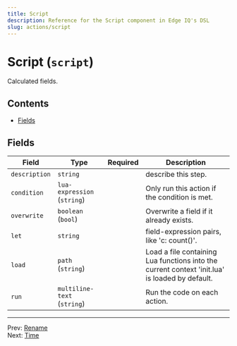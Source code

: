 ```yaml
---
title: Script
description: Reference for the Script component in Edge IQ's DSL
slug: actions/script
---
```




# Script (`script`)

Calculated fields.


## Contents

- [Fields](#fields)




## Fields


| Field | Type | Required | Description |
|---|---|:---:|---|
| `description` | `string` |  | describe this step. |
| `condition` | `lua-expression` (`string`) |  | Only run this action if the condition is met. |
| `overwrite` | `boolean` (`bool`) |  | Overwrite a field if it already exists. |
| `let` | `string` |  | field-expression pairs, like 'c: count()'. |
| `load` | `path` (`string`) |  | Load a file containing Lua functions into the current context 'init.lua' is loaded by default. |
| `run` | `multiline-text` (`string`) |  | Run the code on each action. |








---
Prev: [Rename](rename.md)  
Next: [Time](time.md)  
